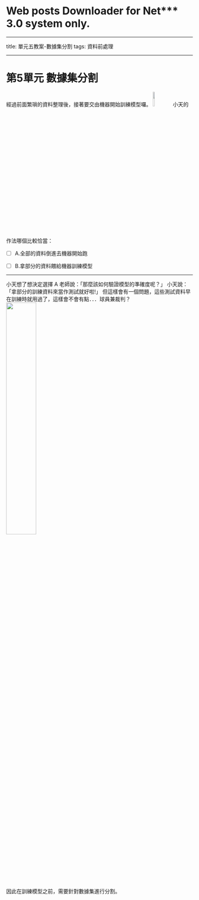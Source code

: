 # Web posts Downloader for Net*** 3.0 system only.
---
title: 單元五教案-數據集分割
tags: 資料前處理

---

# 第5單元 數據集分割

經過前面繁瑣的資料整理後，接著要交由機器開始訓練模型囉。
<img src=https://i.imgur.com/D1wpOKy.png width=10%/> 小天的作法哪個比較恰當：
- [ ] A.全部的資料倒進去機器開始跑
- [ ] B.拿部分的資料餵給機器訓練模型


---

小天想了想決定選擇 A
老師說：「那麼該如何驗證模型的準確度呢？」
小天說：「拿部分的訓練資料來當作測試就好啦!」
但這樣會有一個問題，這些測試資料早在訓練時就用過了，這樣會不會有點．．．球員兼裁判？
<img src=https://i.imgur.com/gHn8fO8.png width=40%/>


因此在訓練模型之前，需要針對數據集進行分割。
